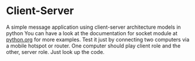 # Client-Server
A simple message application using client-server architecture models in python
You can have a look at the documentation for socket module at [python.org](https://docs.python.org/3/howto/sockets.html) for more examples. Test it just by connecting two computers via a mobile hotspot or router. One computer should play client role and the other, server role. Just look up the code.
